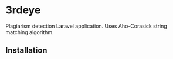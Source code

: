 # 3rdeye

Plagiarism detection Laravel application. Uses Aho-Corasick string matching algorithm.

## Installation
